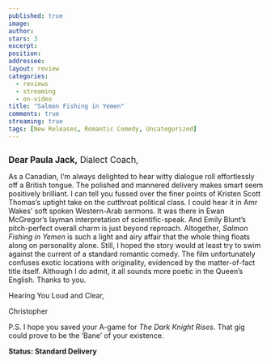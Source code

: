 ```yaml
---
published: true
image:
author: 
stars: 3
excerpt: 
position: 
addressee: 
layout: review
categories:
  - reviews
  - streaming
  - on-video
title: "Salmon Fishing in Yemen"
comments: true
streaming: true
tags: [New Releases, Romantic Comedy, Uncategorized]
---
```

<div><p><span class="full-image-block ssNonEditable"><img src="http://static.squarespace.com/static/5005f6bcc4aa41161b33e89e/5329cf1fe4b07c068ebf74de/5329cf20e4b07c068ebf7cf1/1336619507085/salmonfishing.jpg" alt="" /></span></p>
<p><span style="font-size:120%;"><strong>Dear Paula Jack,</strong> Dialect Coach,</span></p>
<p>As a Canadian, I&rsquo;m always delighted to hear witty dialogue roll effortlessly off a British tongue. The polished and mannered delivery makes smart seem positively brilliant. I can tell you fussed over the finer points of Kristen Scott Thomas&rsquo;s uptight take on the cutthroat political class. I could hear it in Amr Wakes&rsquo; soft spoken Western-Arab sermons. It was there in Ewan McGregor&rsquo;s layman interpretation of scientific-speak. And Emily Blunt&rsquo;s pitch-perfect overall charm is just beyond reproach. Altogether, <em>Salmon Fishing in Yemen</em> is such a light and airy affair that the whole thing floats along on personality alone. Still, I hoped the story would at least try to swim against the current of a standard romantic comedy. The film unfortunately confuses exotic locations with originality, evidenced by the matter-of-fact title itself. Although I do admit, it all sounds more poetic in the Queen&rsquo;s English. Thanks to you.</p>
<p>Hearing You Loud and Clear,</p>
<p>Christopher</p>
<p>P.S. I hope you saved your A-game for <em>The Dark Knight Rises</em>. That gig could prove to be the &lsquo;Bane&rsquo; of your existence.</p>
<p><strong>Status: Standard Delivery</strong></p></div>

